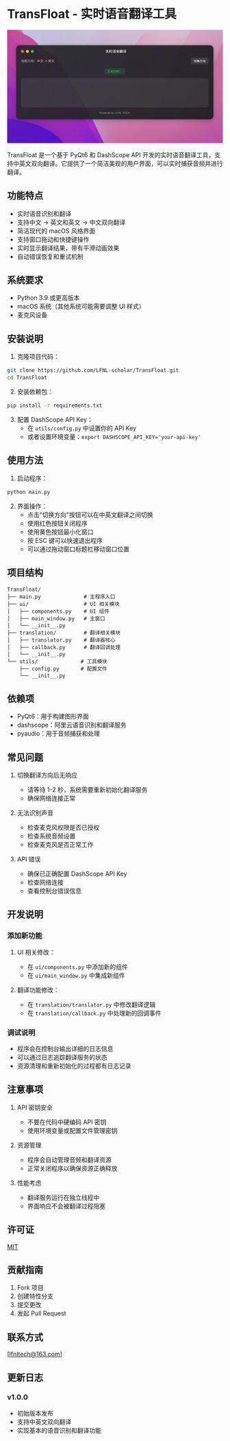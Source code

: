 # TransFloat - 实时语音翻译工具
![TransFloat 界面预览](/img/image.png)

TransFloat 是一个基于 PyQt6 和 DashScope API 开发的实时语音翻译工具，支持中英文双向翻译。它提供了一个简洁美观的用户界面，可以实时捕获音频并进行翻译。

## 功能特点

- 实时语音识别和翻译
- 支持中文 → 英文和英文 → 中文双向翻译
- 简洁现代的 macOS 风格界面
- 支持窗口拖动和快捷键操作
- 实时显示翻译结果，带有平滑动画效果
- 自动错误恢复和重试机制

## 系统要求

- Python 3.9 或更高版本
- macOS 系统（其他系统可能需要调整 UI 样式）
- 麦克风设备

## 安装说明

1. 克隆项目代码：
```bash
git clone https://github.com/LFNL-scholar/TransFloat.git
cd TransFloat
```

2. 安装依赖包：
```bash
pip install -r requirements.txt
```

3. 配置 DashScope API Key：
   - 在 `utils/config.py` 中设置你的 API Key
   - 或者设置环境变量：`export DASHSCOPE_API_KEY='your-api-key'`

## 使用方法

1. 启动程序：
```bash
python main.py
```

2. 界面操作：
   - 点击"切换方向"按钮可以在中英文翻译之间切换
   - 使用红色按钮关闭程序
   - 使用黄色按钮最小化窗口
   - 按 ESC 键可以快速退出程序
   - 可以通过拖动窗口标题栏移动窗口位置

## 项目结构

```
TransFloat/
├── main.py              # 主程序入口
├── ui/                  # UI 相关模块
│   ├── components.py    # UI 组件
│   ├── main_window.py   # 主窗口
│   └── __init__.py
├── translation/         # 翻译相关模块
│   ├── translator.py    # 翻译器核心
│   ├── callback.py      # 翻译回调处理
│   └── __init__.py
└── utils/              # 工具模块
    ├── config.py       # 配置文件
    └── __init__.py
```

## 依赖项

- PyQt6：用于构建图形界面
- dashscope：阿里云语音识别和翻译服务
- pyaudio：用于音频捕获和处理

## 常见问题

1. 切换翻译方向后无响应
   - 请等待 1-2 秒，系统需要重新初始化翻译服务
   - 确保网络连接正常

2. 无法识别声音
   - 检查麦克风权限是否已授权
   - 检查系统音频设置
   - 检查麦克风是否正常工作

3. API 错误
   - 确保已正确配置 DashScope API Key
   - 检查网络连接
   - 查看控制台错误信息

## 开发说明

### 添加新功能

1. UI 相关修改：
   - 在 `ui/components.py` 中添加新的组件
   - 在 `ui/main_window.py` 中集成新组件

2. 翻译功能修改：
   - 在 `translation/translator.py` 中修改翻译逻辑
   - 在 `translation/callback.py` 中处理新的回调事件

### 调试说明

- 程序会在控制台输出详细的日志信息
- 可以通过日志追踪翻译服务的状态
- 资源清理和重新初始化的过程都有日志记录

## 注意事项

1. API 密钥安全
   - 不要在代码中硬编码 API 密钥
   - 使用环境变量或配置文件管理密钥

2. 资源管理
   - 程序会自动管理音频和翻译资源
   - 正常关闭程序以确保资源正确释放

3. 性能考虑
   - 翻译服务运行在独立线程中
   - 界面响应不会被翻译过程阻塞

## 许可证

[MIT](./LICENSE)

## 贡献指南

1. Fork 项目
2. 创建特性分支
3. 提交更改
4. 发起 Pull Request

## 联系方式

[lfnltech@163.com]

## 更新日志

### v1.0.0
- 初始版本发布
- 支持中英文双向翻译
- 实现基本的语音识别和翻译功能
